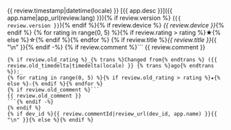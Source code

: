 {{ review.timestamp|datetime(locale) }}
[{{ app.desc }}]({{ app.name|app_url(review.lang) }}){% if review.version %} (`{{ review.version }}`){% endif %}{% if review.device %} _{{ review.device }}_{% endif %}
{% for rating in range(0, 5) %}{% if review.rating > rating %}★{% else %}☆{% endif %}{% endfor %}
{% if review.title %}*{{ review.title }}*{{ "\n" }}{% endif -%}
{% if review.comment %}```
{{ review.comment }}
```{% endif -%}
{% if review.old_rating %}_{% trans %}Changed from{% endtrans %} ({{ review.old_timedelta|timedelta(locale) }} {% trans %}ago{% endtrans %}):_
{% for rating in range(0, 5) %}{% if review.old_rating > rating %}★{% else %}☆{% endif %}{% endfor %}
{% if review.old_comment %}```
{{ review.old_comment }}
```{% endif -%}
{% endif %}
{% if dev_id %}{{ review.commentId|review_url(dev_id, app.name) }}{{ "\n" }}{% else %}{% endif %}
